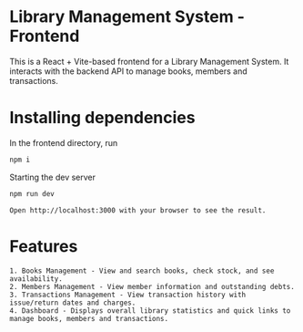 # Library Management System - Frontend

This is a React + Vite-based frontend for a Library Management System. It interacts with the backend API to manage books, members and transactions.

# Installing dependencies
In the frontend directory, run

```sh
npm i
```
Starting the dev server

```sh
npm run dev
```

    Open http://localhost:3000 with your browser to see the result.

# Features
    1. Books Management - View and search books, check stock, and see availability.
    2. Members Management - View member information and outstanding debts.
    3. Transactions Management - View transaction history with issue/return dates and charges.
    4. Dashboard - Displays overall library statistics and quick links to manage books, members and transactions.
